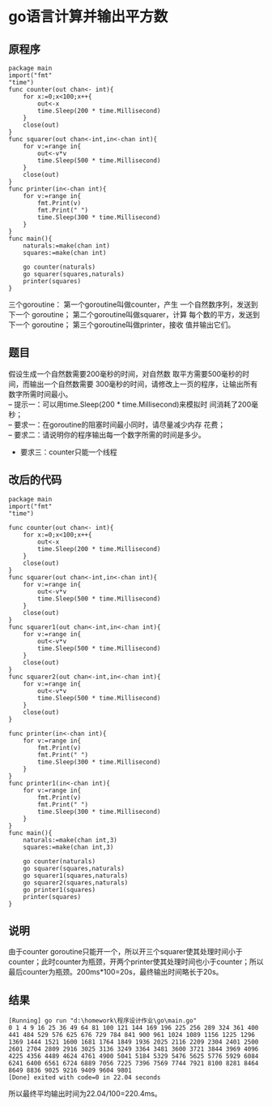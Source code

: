 # go语言计算并输出平方数
## 原程序
```
package main
import("fmt" 
"time")
func counter(out chan<- int){
	for x:=0;x<100;x++{
		out<-x
		time.Sleep(200 * time.Millisecond)
	}
	close(out)
}
func squarer(out chan<-int,in<-chan int){
	for v:=range in{
		out<-v*v
		time.Sleep(500 * time.Millisecond)
	}
	close(out)
}
func printer(in<-chan int){
	for v:=range in{
		fmt.Print(v)
		fmt.Print(" ")
		time.Sleep(300 * time.Millisecond)
	}
}
func main(){
	naturals:=make(chan int)
	squares:=make(chan int)

	go counter(naturals)
	go squarer(squares,naturals)
	printer(squares)
}
```
三个goroutine：
第一个goroutine叫做counter，产生
一个自然数序列，发送到下一个
goroutine；
第二个goroutine叫做squarer，计算
每个数的平方，发送到下一个
goroutine；
第三个goroutine叫做printer，接收
值并输出它们。
## 题目
假设生成一个自然数需要200毫秒的时间，对自然数
取平方需要500毫秒的时间，而输出一个自然数需要
300毫秒的时间，请修改上一页的程序，让输出所有
数字所需时间最小。  
– 提示一：可以用time.Sleep(200 * time.Millisecond)来模拟时
间消耗了200毫秒；  
– 要求一：在goroutine的阻塞时间最小同时，请尽量减少内存
花费；  
– 要求二：请说明你的程序输出每一个数字所需的时间是多少。  
- 要求三：counter只能一个线程
## 改后的代码
```
package main
import("fmt" 
"time")

func counter(out chan<- int){
	for x:=0;x<100;x++{
		out<-x
		time.Sleep(200 * time.Millisecond)
	}
	close(out)
}
func squarer(out chan<-int,in<-chan int){
	for v:=range in{
		out<-v*v
		time.Sleep(500 * time.Millisecond)
	}
	close(out)
}
func squarer1(out chan<-int,in<-chan int){
	for v:=range in{
		out<-v*v
		time.Sleep(500 * time.Millisecond)
	}
	close(out)
}
func squarer2(out chan<-int,in<-chan int){
	for v:=range in{
		out<-v*v
		time.Sleep(500 * time.Millisecond)
	}
	close(out)
}

func printer(in<-chan int){
	for v:=range in{
		fmt.Print(v)
		fmt.Print(" ")
		time.Sleep(300 * time.Millisecond)
	}
}
func printer1(in<-chan int){
	for v:=range in{
		fmt.Print(v)
		fmt.Print(" ")
		time.Sleep(300 * time.Millisecond)
	}
}
func main(){
	naturals:=make(chan int,3)
	squares:=make(chan int,3)

	go counter(naturals)
	go squarer(squares,naturals)
	go squarer1(squares,naturals)
	go squarer2(squares,naturals)
	go printer1(squares)
	printer(squares)
}
```
## 说明
由于counter goroutine只能开一个，所以开三个squarer使其处理时间小于counter；此时counter为瓶颈，开两个printer使其处理时间也小于counter；所以最后counter为瓶颈。200ms*100=20s，最终输出时间略长于20s。
## 结果
```
[Running] go run "d:\homework\程序设计作业\go\main.go"
0 1 4 9 16 25 36 49 64 81 100 121 144 169 196 225 256 289 324 361 400 441 484 529 576 625 676 729 784 841 900 961 1024 1089 1156 1225 1296 1369 1444 1521 1600 1681 1764 1849 1936 2025 2116 2209 2304 2401 2500 2601 2704 2809 2916 3025 3136 3249 3364 3481 3600 3721 3844 3969 4096 4225 4356 4489 4624 4761 4900 5041 5184 5329 5476 5625 5776 5929 6084 6241 6400 6561 6724 6889 7056 7225 7396 7569 7744 7921 8100 8281 8464 8649 8836 9025 9216 9409 9604 9801 
[Done] exited with code=0 in 22.04 seconds
```
所以最终平均输出时间为22.04/100=220.4ms。
